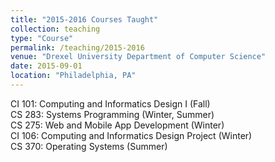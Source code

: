 ```yaml
---
title: "2015-2016 Courses Taught"
collection: teaching
type: "Course"
permalink: /teaching/2015-2016
venue: "Drexel University Department of Computer Science"
date: 2015-09-01
location: "Philadelphia, PA"
---
```


CI 101: Computing and Informatics Design I (Fall)  
CS 283: Systems Programming (Winter, Summer)  
CS 275: Web and Mobile App Development (Winter)  
CI 106: Computing and Informatics Design Project (Winter)  
CS 370: Operating Systems (Summer)  